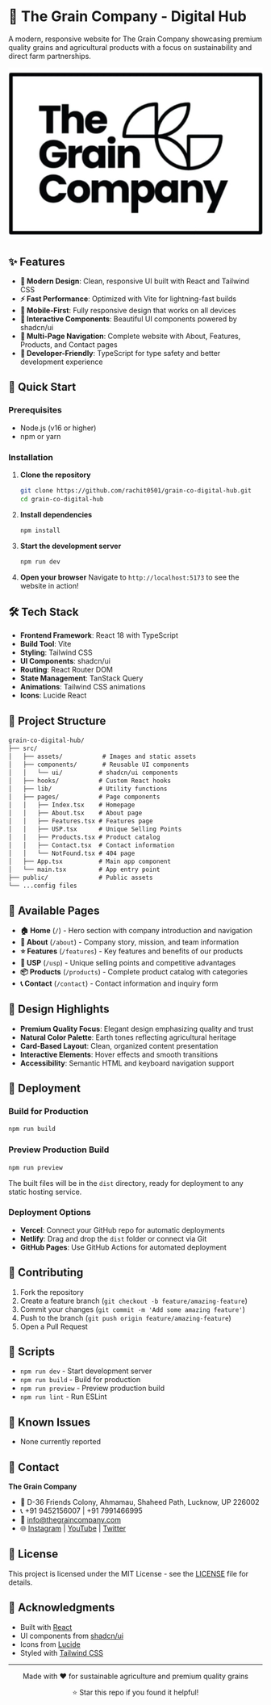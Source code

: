 # 🌾 The Grain Company - Digital Hub

A modern, responsive website for The Grain Company showcasing premium quality grains and agricultural products with a focus on sustainability and direct farm partnerships.

![Grain Company Logo](src/assets/grain-company-logo.png)

## ✨ Features

- **🎨 Modern Design**: Clean, responsive UI built with React and Tailwind CSS
- **⚡ Fast Performance**: Optimized with Vite for lightning-fast builds
- **📱 Mobile-First**: Fully responsive design that works on all devices
- **🌟 Interactive Components**: Beautiful UI components powered by shadcn/ui
- **🎯 Multi-Page Navigation**: Complete website with About, Features, Products, and Contact pages
- **🔧 Developer-Friendly**: TypeScript for type safety and better development experience

## 🚀 Quick Start

### Prerequisites
- Node.js (v16 or higher)
- npm or yarn

### Installation

1. **Clone the repository**
   ```bash
   git clone https://github.com/rachit0501/grain-co-digital-hub.git
   cd grain-co-digital-hub
   ```

2. **Install dependencies**
   ```bash
   npm install
   ```

3. **Start the development server**
   ```bash
   npm run dev
   ```

4. **Open your browser**
   Navigate to `http://localhost:5173` to see the website in action!

## 🛠️ Tech Stack

- **Frontend Framework**: React 18 with TypeScript
- **Build Tool**: Vite
- **Styling**: Tailwind CSS
- **UI Components**: shadcn/ui
- **Routing**: React Router DOM
- **State Management**: TanStack Query
- **Animations**: Tailwind CSS animations
- **Icons**: Lucide React

## 📁 Project Structure

```
grain-co-digital-hub/
├── src/
│   ├── assets/           # Images and static assets
│   ├── components/       # Reusable UI components
│   │   └── ui/          # shadcn/ui components
│   ├── hooks/           # Custom React hooks
│   ├── lib/             # Utility functions
│   ├── pages/           # Page components
│   │   ├── Index.tsx    # Homepage
│   │   ├── About.tsx    # About page
│   │   ├── Features.tsx # Features page
│   │   ├── USP.tsx      # Unique Selling Points
│   │   ├── Products.tsx # Product catalog
│   │   ├── Contact.tsx  # Contact information
│   │   └── NotFound.tsx # 404 page
│   ├── App.tsx          # Main app component
│   └── main.tsx         # App entry point
├── public/              # Public assets
└── ...config files
```

## 📄 Available Pages

- **🏠 Home** (`/`) - Hero section with company introduction and navigation
- **👥 About** (`/about`) - Company story, mission, and team information
- **⭐ Features** (`/features`) - Key features and benefits of our products
- **🎯 USP** (`/usp`) - Unique selling points and competitive advantages
- **📦 Products** (`/products`) - Complete product catalog with categories
- **📞 Contact** (`/contact`) - Contact information and inquiry form

## 🎨 Design Highlights

- **Premium Quality Focus**: Elegant design emphasizing quality and trust
- **Natural Color Palette**: Earth tones reflecting agricultural heritage
- **Card-Based Layout**: Clean, organized content presentation
- **Interactive Elements**: Hover effects and smooth transitions
- **Accessibility**: Semantic HTML and keyboard navigation support

## 🚀 Deployment

### Build for Production
```bash
npm run build
```

### Preview Production Build
```bash
npm run preview
```

The built files will be in the `dist` directory, ready for deployment to any static hosting service.

### Deployment Options
- **Vercel**: Connect your GitHub repo for automatic deployments
- **Netlify**: Drag and drop the `dist` folder or connect via Git
- **GitHub Pages**: Use GitHub Actions for automated deployment

## 🤝 Contributing

1. Fork the repository
2. Create a feature branch (`git checkout -b feature/amazing-feature`)
3. Commit your changes (`git commit -m 'Add some amazing feature'`)
4. Push to the branch (`git push origin feature/amazing-feature`)
5. Open a Pull Request

## 📝 Scripts

- `npm run dev` - Start development server
- `npm run build` - Build for production
- `npm run preview` - Preview production build
- `npm run lint` - Run ESLint

## 🐛 Known Issues

- None currently reported

## 📧 Contact

**The Grain Company**
- 📍 D-36 Friends Colony, Ahmamau, Shaheed Path, Lucknow, UP 226002
- 📞 +91 9452156007 | +91 7991466995
- 📧 info@thegraincompany.com
- 🌐 [Instagram](https://instagram.com/tgcfood) | [YouTube](https://youtube.com/@graincompany) | [Twitter](https://twitter.com/tgcfood)

## 📄 License

This project is licensed under the MIT License - see the [LICENSE](LICENSE) file for details.

## 🙏 Acknowledgments

- Built with [React](https://reactjs.org/)
- UI components from [shadcn/ui](https://ui.shadcn.com/)
- Icons from [Lucide](https://lucide.dev/)
- Styled with [Tailwind CSS](https://tailwindcss.com/)

---

<div align="center">
  <p>Made with ❤️ for sustainable agriculture and premium quality grains</p>
  <p>⭐ Star this repo if you found it helpful!</p>
</div>
